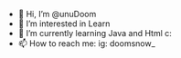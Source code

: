 - 👋 Hi, I’m @unuDoom
- 👀 I’m interested in Learn
- 🌱 I’m currently learning Java and Html c:
- 📫 How to reach me: ig: doomsnow_

<!---
unuDoom/unuDoom is a ✨ special ✨ repository because its `README.md` (this file) appears on your GitHub profile.
You can click the Preview link to take a look at your changes.
--->
